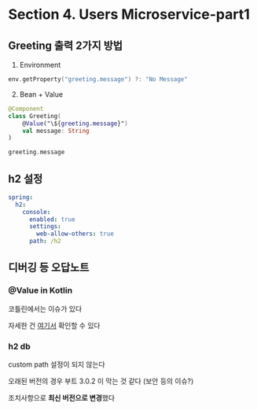 # Section 4. Users Microservice-part1

## Greeting 출력 2가지 방법

1. Environment

```kotlin
env.getProperty("greeting.message") ?: "No Message"
```

2. Bean + Value

```kotlin
@Component
class Greeting(
    @Value("\${greeting.message}")
    val message: String
)
```

```kotlin
greeting.message
```

## h2 설정

```yml
spring:
  h2:
    console:
      enabled: true
      settings:
        web-allow-others: true
      path: /h2
```

## 디버깅 등 오답노트

### @Value in Kotlin 

코틀린에서는 이슈가 있다

자세한 건 [여기서](https://milosgarunovic.com/posts/spring-value-annotation-in-kotlin-throws-an-error-must-be-a-compile-time-constant/) 확인할 수 있다

### h2 db

custom path 설정이 되지 않는다

오래된 버전의 경우 부트 3.0.2 이 막는 것 같다 (보안 등의 이슈?)

조치사항으로 **최신 버전으로 변경**했다

